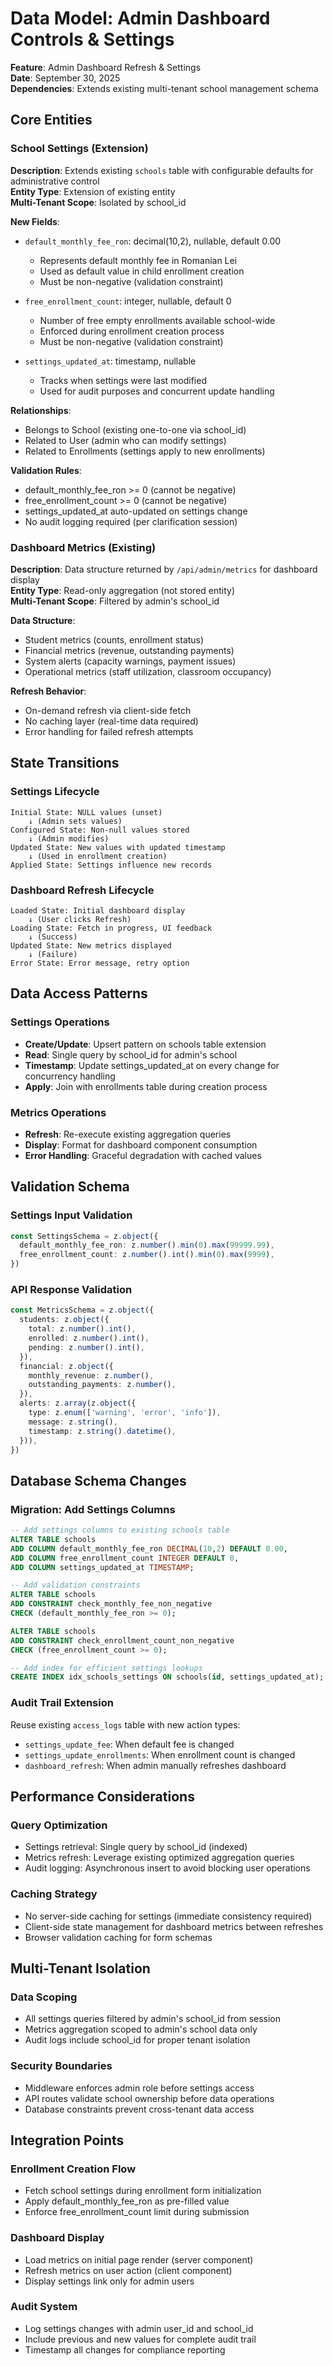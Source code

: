 # Data Model: Admin Dashboard Controls & Settings

**Feature**: Admin Dashboard Refresh & Settings  
**Date**: September 30, 2025  
**Dependencies**: Extends existing multi-tenant school management schema

## Core Entities

### School Settings (Extension)
**Description**: Extends existing `schools` table with configurable defaults for administrative control  
**Entity Type**: Extension of existing entity  
**Multi-Tenant Scope**: Isolated by school_id

**New Fields**:
- `default_monthly_fee_ron`: decimal(10,2), nullable, default 0.00
  - Represents default monthly fee in Romanian Lei
  - Used as default value in child enrollment creation
  - Must be non-negative (validation constraint)
  
- `free_enrollment_count`: integer, nullable, default 0  
  - Number of free empty enrollments available school-wide
  - Enforced during enrollment creation process
  - Must be non-negative (validation constraint)

- `settings_updated_at`: timestamp, nullable
  - Tracks when settings were last modified
  - Used for audit purposes and concurrent update handling

**Relationships**:
- Belongs to School (existing one-to-one via school_id)
- Related to User (admin who can modify settings)
- Related to Enrollments (settings apply to new enrollments)

**Validation Rules**:
- default_monthly_fee_ron >= 0 (cannot be negative)
- free_enrollment_count >= 0 (cannot be negative)  
- settings_updated_at auto-updated on settings change
- No audit logging required (per clarification session)

### Dashboard Metrics (Existing)
**Description**: Data structure returned by `/api/admin/metrics` for dashboard display  
**Entity Type**: Read-only aggregation (not stored entity)  
**Multi-Tenant Scope**: Filtered by admin's school_id

**Data Structure**:
- Student metrics (counts, enrollment status)
- Financial metrics (revenue, outstanding payments)
- System alerts (capacity warnings, payment issues)
- Operational metrics (staff utilization, classroom occupancy)

**Refresh Behavior**:
- On-demand refresh via client-side fetch
- No caching layer (real-time data required)
- Error handling for failed refresh attempts

## State Transitions

### Settings Lifecycle
```
Initial State: NULL values (unset)
    ↓ (Admin sets values)
Configured State: Non-null values stored
    ↓ (Admin modifies)  
Updated State: New values with updated timestamp
    ↓ (Used in enrollment creation)
Applied State: Settings influence new records
```

### Dashboard Refresh Lifecycle
```
Loaded State: Initial dashboard display
    ↓ (User clicks Refresh)
Loading State: Fetch in progress, UI feedback
    ↓ (Success)
Updated State: New metrics displayed
    ↓ (Failure)  
Error State: Error message, retry option
```

## Data Access Patterns

### Settings Operations
- **Create/Update**: Upsert pattern on schools table extension
- **Read**: Single query by school_id for admin's school
- **Timestamp**: Update settings_updated_at on every change for concurrency handling
- **Apply**: Join with enrollments table during creation process

### Metrics Operations  
- **Refresh**: Re-execute existing aggregation queries
- **Display**: Format for dashboard component consumption
- **Error Handling**: Graceful degradation with cached values

## Validation Schema

### Settings Input Validation
```typescript
const SettingsSchema = z.object({
  default_monthly_fee_ron: z.number().min(0).max(99999.99),
  free_enrollment_count: z.number().int().min(0).max(9999),
})
```

### API Response Validation
```typescript  
const MetricsSchema = z.object({
  students: z.object({
    total: z.number().int(),
    enrolled: z.number().int(),
    pending: z.number().int(),
  }),
  financial: z.object({
    monthly_revenue: z.number(),
    outstanding_payments: z.number(),
  }),
  alerts: z.array(z.object({
    type: z.enum(['warning', 'error', 'info']),
    message: z.string(),
    timestamp: z.string().datetime(),
  })),
})
```

## Database Schema Changes

### Migration: Add Settings Columns
```sql
-- Add settings columns to existing schools table
ALTER TABLE schools 
ADD COLUMN default_monthly_fee_ron DECIMAL(10,2) DEFAULT 0.00,
ADD COLUMN free_enrollment_count INTEGER DEFAULT 0,
ADD COLUMN settings_updated_at TIMESTAMP;

-- Add validation constraints
ALTER TABLE schools 
ADD CONSTRAINT check_monthly_fee_non_negative 
CHECK (default_monthly_fee_ron >= 0);

ALTER TABLE schools 
ADD CONSTRAINT check_enrollment_count_non_negative 
CHECK (free_enrollment_count >= 0);

-- Add index for efficient settings lookups
CREATE INDEX idx_schools_settings ON schools(id, settings_updated_at);
```

### Audit Trail Extension
Reuse existing `access_logs` table with new action types:
- `settings_update_fee`: When default fee is changed
- `settings_update_enrollments`: When enrollment count is changed  
- `dashboard_refresh`: When admin manually refreshes dashboard

## Performance Considerations

### Query Optimization
- Settings retrieval: Single query by school_id (indexed)
- Metrics refresh: Leverage existing optimized aggregation queries
- Audit logging: Asynchronous insert to avoid blocking user operations

### Caching Strategy
- No server-side caching for settings (immediate consistency required)
- Client-side state management for dashboard metrics between refreshes
- Browser validation caching for form schemas

## Multi-Tenant Isolation

### Data Scoping
- All settings queries filtered by admin's school_id from session
- Metrics aggregation scoped to admin's school data only
- Audit logs include school_id for proper tenant isolation

### Security Boundaries
- Middleware enforces admin role before settings access
- API routes validate school ownership before data operations
- Database constraints prevent cross-tenant data access

## Integration Points

### Enrollment Creation Flow
- Fetch school settings during enrollment form initialization
- Apply default_monthly_fee_ron as pre-filled value
- Enforce free_enrollment_count limit during submission

### Dashboard Display
- Load metrics on initial page render (server component)
- Refresh metrics on user action (client component)
- Display settings link only for admin users

### Audit System
- Log settings changes with admin user_id and school_id
- Include previous and new values for complete audit trail
- Timestamp all changes for compliance reporting
